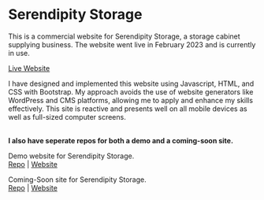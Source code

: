 # Serendipity Storage

This is a commercial website for Serendipity Storage, a storage cabinet supplying business. The website went live in February 2023 and is currently in use.

[Live Website](https://serendipitystorage.co.za/)

I have designed and implemented this website using Javascript, HTML, and CSS with Bootstrap. My approach avoids the use of website generators like WordPress and CMS platforms, allowing me to apply and enhance my skills effectively. This site is reactive and presents well on all mobile devices as well as full-sized computer screens.
<br><br>


**I also have seperate repos for both a demo  and a coming-soon site.**

Demo website for Serendipity Storage.<br>
[Repo](https://github.com/AnevRensburg/serendipity-demo) | [Website](https://anevrensburg.github.io/serendipity-demo/)

Coming-Soon site for Serendipity Storage.<br>
[Repo](https://github.com/AnevRensburg/serendipity-soon) | [Website](https://anevrensburg.github.io/serendipity-soon/)

